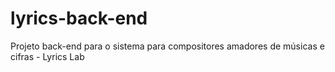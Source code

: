 # lyrics-back-end
Projeto back-end para o sistema para compositores amadores de músicas e cifras - Lyrics Lab
